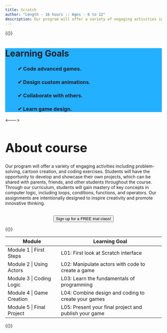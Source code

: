 ```yaml
---
title: Scratch
author: "Length - 16 hours :: Ages - 6 to 12"
description: Our program will offer a variety of engaging activities including problem-solving, cartoon creation, and coding exercises. Students will have the opportunity to develop and showcase their own projects, which can be shared with parents, friends, and other students throughout the course. Through our curriculum, students will gain mastery of key concepts in computer logic, including loops, conditions, functions, and operators. Our assignments are intentionally designed to inspire creativity and promote innovative thinking.
---
```


{{<columns widths="50%" align="center">}}

<div style="background-color: #23B0FF; height: auto; word-wrap: break-word">
    <h1 style="color: #1D1E28; margin-bottom: 20px">Learning Goals</h1>
    <h3 style="margin-left: 40px; color: #1D1E28;">✔ Code advanced games.</h3>
    <h3 style="margin-left: 40px; color: #1D1E28;">✔ Design custom animations.</h3>
    <h3 style="margin-left: 40px; color: #1D1E28;">✔ Collaborate with others.</h3>
    <h3 style="margin-left: 40px; color: #1D1E28;">✔ Learn game design.</h3>
</div>

<--->

<h1 style="font-size:2.5rem">About course</h1>
<p>Our program will offer a variety of engaging activities including problem-solving, cartoon creation, and coding exercises. Students will have the opportunity to develop and showcase their own projects, which can be shared with parents, friends, and other students throughout the course. Through our curriculum, students will gain mastery of key concepts in computer logic, including loops, conditions, functions, and operators. Our assignments are intentionally designed to inspire creativity and promote innovative thinking.<br><br>
<center><button type="button" onclick="window.location.href='/contact#trial';">Sign up for a FREE trial class!</button></center></p>
{{</columns>}}

| Module                    | Learning Goal                                         |
|---------------------------|-------------------------------------------------------|
| Module 1 \| First Steps   | L01: First look at Scratch interface                  |
| Module 2 \| Using Actors  | L02: Manipulate actors with code to create a game     |
| Module 3 \| Coding Logic  | L03: Learn the fundamentals of programming            |
| Module 4 \| Game Creation | L04: Combine design and coding to create your games   |
| Module 5 \| Final Project | L05: Present your final project and publish your game |

{{<swiper-projects-scratch>}}

